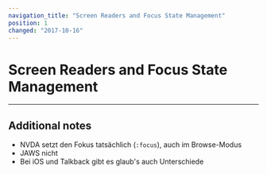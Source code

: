 ```yaml
---
navigation_title: "Screen Readers and Focus State Management"
position: 1
changed: "2017-10-16"
---
```


# Screen Readers and Focus State Management

****



## Additional notes

- NVDA setzt den Fokus tatsächlich (`:focus`), auch im Browse-Modus
- JAWS nicht
- Bei iOS und Talkback gibt es glaub's auch Unterschiede